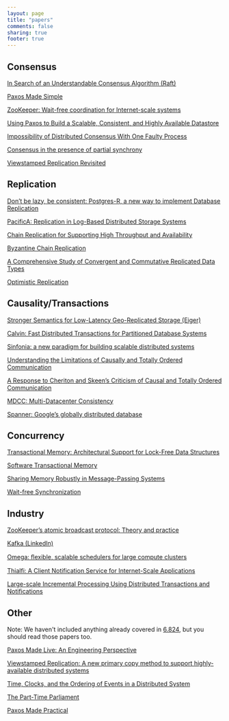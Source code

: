 ```yaml
---
layout: page
title: "papers"
comments: false
sharing: true
footer: true
---
```


Consensus
---------

[In Search of an Understandable Consensus Algorithm (Raft)](https://ramcloud.stanford.edu/wiki/download/attachments/11370504/raft.pdf)

[Paxos Made Simple](http://research.microsoft.com/en-us/um/people/lamport/pubs/paxos-simple.pdf)

[ZooKeeper: Wait-free coordination for Internet-scale systems](http://static.usenix.org/event/usenix10/tech/full_papers/Hunt.pdf)

[Using Paxos to Build a Scalable, Consistent, and Highly Available Datastore](http://goo.gl/N5fPj)

[Impossibility of Distributed Consensus With One Faulty Process ](http://macs.citadel.edu/rudolphg/csci604/ImpossibilityofConsensus.pdf)

[Consensus in the presence of partial synchrony](http://doi.acm.org/10.1145/42282.42283)

[Viewstamped Replication Revisited](http://pmg.csail.mit.edu/papers/vr-revisited.pdf)

Replication
-----------

[Don’t be lazy, be consistent:  Postgres-R, a new way to implement Database Replication](http://pdf.aminer.org/000/642/954/don_t_be_lazy_be_consistent_postgres_r_a_new.pdf)

[PacificA: Replication in Log-Based Distributed Storage Systems](http://research.microsoft.com/apps/mobile/Publication.aspx?id=66814)

[Chain Replication for Supporting High Throughput and Availability](http://db2.usenix.org/events/osdi04/tech/full_papers/renesse/renesse.pdf)

[Byzantine Chain Replication](http://www.cs.cornell.edu/home/rvr/newpapers/opodis2012.pdf)

[A Comprehensive Study of Convergent and Commutative Replicated Data Types](http://hal.upmc.fr/docs/00/55/55/88/PDF/techreport.pdf)

[Optimistic Replication](http://www.ysaito.com/survey.pdf)

Causality/Transactions
----------------------

[Stronger Semantics for Low-Latency Geo-Replicated Storage (Eiger)](http://www.cs.cmu.edu/~dga/papers/eiger-nsdi2013.pdf)

[Calvin:  Fast Distributed Transactions for Partitioned Database Systems](http://cs-www.cs.yale.edu/homes/dna/papers/calvin-sigmod12.pdf)

[Sinfonia: a new paradigm for building scalable distributed systems](http://www.cs.princeton.edu/courses/archive/fall08/cos597B/papers/sinfonia.pdf)

[Understanding the Limitations of Causally and Totally Ordered Communication](http://cs3.ist.unomaha.edu/~stanw/papers/93-catocs.pdf)

[A Response to Cheriton and Skeen’s Criticism of Causal and Totally Ordered Communication](http://www.csie.fju.edu.tw/~yeh/research/papers/os-reading-list/birman93response-to-cheriton.pdf)

[MDCC: Multi-Datacenter Consistency](https://amplab.cs.berkeley.edu/wp-content/uploads/2013/03/mdcc-eurosys13.pdf)

[Spanner: Google’s globally distributed database](https://www.usenix.org/system/files/conference/osdi12/osdi12-final-16.pdf)

Concurrency
-----------

[Transactional Memory: Architectural Support for Lock-Free Data Structures](http://dl.acm.org/citation.cfm?id=165164)

[Software Transactional Memory](http://www.springerlink.com/content/f0m4j542v48avwtt)

[Sharing Memory Robustly in Message-Passing Systems](http://dl.acm.org/citation.cfm?id=200869)

[Wait-free Synchronization](http://doi.acm.org/10.1145/114005.102808)

Industry
--------

[ZooKeeper’s atomic broadcast protocol: Theory and practice ](http://www.tcs.hut.fi/Studies/T-79.5001/reports/2012-deSouzaMedeiros.pdf)

[Kafka (LinkedIn)](http://research.microsoft.com/en-us/UM/people/srikanth/netdb11/netdb11papers/netdb11-final12.pdf)

[Omega: ﬂexible, scalable schedulers for large compute clusters](http://eurosys2013.tudos.org/wp-content/uploads/2013/paper/Schwarzkopf.pdf)

[Thialfi: A Client Notification Service for Internet-Scale Applications](http://www.cs.columbia.edu/~lierranli/coms6998-11Fall2012/papers/thia_sosp2011.pdf)

[Large-scale Incremental Processing Using Distributed Transactions and Notifications](http://research.google.com/pubs/pub36726.html)

Other
-----

Note: We haven't included anything already covered in [6.824](http://pdos.csail.mit.edu/6.824/schedule.html), but you should read those papers too.

[Paxos Made Live: An Engineering Perspective](http://ece842.com/S13/readings/chandra2007.pdf)

[Viewstamped Replication:  A new primary copy method to support highly-available distributed systems](http://www.cs.princeton.edu/courses/archive/fall11/cos518/papers/viewstamped.pdf)

[Time, Clocks, and the Ordering of Events in a Distributed System](http://research.microsoft.com/en-us/um/people/lamport/pubs/time-clocks.pdf)

[The Part-Time Parliament](http://research.microsoft.com/en-us/um/people/lamport/pubs/lamport-paxos.pdf)

[Paxos Made Practical](http://www.scs.stanford.edu/~dm/home/papers/paxos.pdf)
